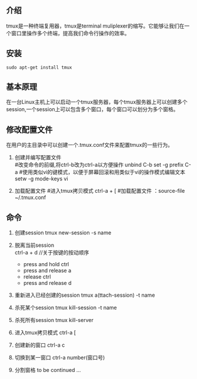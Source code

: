 ## 介绍
tmux是一种终端复用器，tmux是terminal muliplexer的缩写。它能够让我们在一个窗口里操作多个终端，提高我们命令行操作的效率。

## 安装
    sudo apt-get install tmux

## 基本原理
在一台Linux主机上可以启动一个tmux服务器，每个tmux服务器上可以创建多个session,一个session上可以包含多个窗口，每个窗口可以划分为多个窗格。

## 修改配置文件
在用户的主目录中可以创建一个.tmux.conf文件来配置tmux的一些行为。

1. 创建并编写配置文件    
     \#改变命令的前缀,将ctrl-b改为ctrl-a以方便操作
     unbind C-b
     set -g prefix C-a
     \#使用类似vi的键模式，以便于屏幕回滚和用类似于vi的操作模式编辑文本
     setw -g mode-keys vi

2. 加载配置文件
     \#进入tmux拷贝模式
     ctrl-a + [
     \#加载配置文件
     ：source-file ~/.tmux.conf

## 命令
1. 创建session
     tmux new-session -s name
2. 脱离当前session    
     ctrl-a + d
     //关于按键的按动顺序
     * press and hold ctrl
     * press and release a
     * release ctrl
     * press and release d

3. 重新进入已经创建的session
     tmux a(ttach-session) -t name
4. 杀死某个session
     tmux kill-session -t name
5. 杀死所有session
     tmux kill-server
6. 进入tmux拷贝模式
     ctrl-a [
7. 创建新的窗口
     ctrl-a c
8. 切换到某一窗口
     ctrl-a number(窗口号)
9. 分割窗格
     to be continued ...
